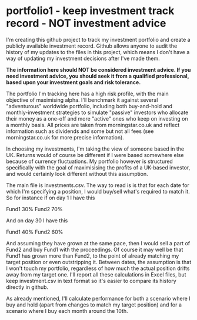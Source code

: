 # portfolio1 - keep investment track record - NOT investment advice
I'm creating this github project to track my investment portfolio and create a publicly available investment record. Github allows anyone to audit the history of my updates to the files in this project, which means I don't have a way of updating my investment decisions after I've made them.

**The information here should NOT be considered investment advice. If you need investment advice, you should seek it from a qualified professional, based upon your investment goals and risk tolerance.**

The portfolio I'm tracking here has a high risk profile, with the main objective of maximising alpha. I'll benchmark it against several "adventurous" worldwide portfolio, including both buy-and-hold and monthly-investment strategies to simulate "passive" investors who allocate their money as a one-off and more "active" ones who keep on investing on a monthly basis. All prices are taken from morningstar.co.uk and reflect information such as dividends and some but not all fees (see morningstar.co.uk for more precise information). 

In choosing my investments, I'm taking the view of someone based in the UK. Returns would of course be different if I were based somewhere else because of currency fluctuations. My portfolio however is structured specifically with the goal of maximisising the profits of a UK-based investor, and would certainly look different without this assumption.

The main file is investments.csv. The way to read is is that for each date for which I'm specifying a position, I would buy/sell what's required to match it. So for instance if on day 1 I have this

Fund1 30%
Fund2 70%

And on day 30 I have this

Fund1 40%
Fund2 60%

And assuming they have grown at the same pace, then I would sell a part of Fund2 and buy Fund1 with the proceedings. Of course it may well be that Fund1 has grown more than Fund2, to the point of already matching my target position or even outstripping it. Between dates, the assumption is that I won't touch my portfolio, regardless of how much the actual position drifts away from my target one. I'll report all these calculations in Excel files, but keep investment.csv in text format so it's easier to compare its history directly in github.

As already mentioned, I'll calculate performance for both a scenario where I buy and hold (apart from changes to match my target position) and for a scenario where I buy each month around the 10th.

